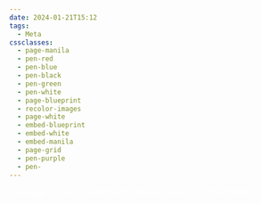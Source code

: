```yaml
---
date: 2024-01-21T15:12
tags:
  - Meta
cssclasses:
  - page-manila
  - pen-red
  - pen-blue
  - pen-black
  - pen-green
  - pen-white
  - page-blueprint
  - recolor-images
  - page-white
  - embed-blueprint
  - embed-white
  - embed-manila
  - page-grid
  - pen-purple
  - pen-
---
```

<div style="background-color=black;color:white">
<i>This page is only for keeping CSS classes ready for autocomplete.</i>
</div>